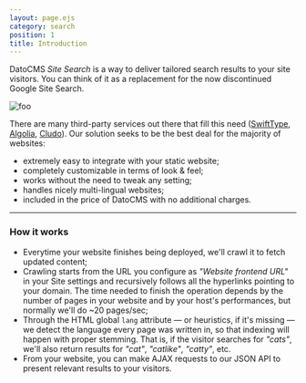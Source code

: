 ```yaml
---
layout: page.ejs
category: search
position: 1
title: Introduction
---
```


DatoCMS *Site Search* is a way to deliver tailored search results to your site visitors. You can think of it as a replacement for the now discontinued Google Site Search.

![foo](/images/search/locales_widget.png)

There are many third-party services out there that fill this need ([SwiftType](https://swiftype.com/), [Algolia](https://www.algolia.com/), [Cludo](https://www.cludo.com/)). Our solution seeks to be the best deal for the majority of websites:

* extremely easy to integrate with your static website;
* completely customizable in terms of look & feel;
* works without the need to tweak any setting;
* handles nicely multi-lingual websites;
* included in the price of DatoCMS with no additional charges.

--- 

### How it works

* Everytime your website finishes being deployed, we'll crawl it to fetch updated content;
* Crawling starts from the URL you configure as *"Website frontend URL"* in your Site settings and recursively follows all the hyperlinks pointing to your domain. The time needed to finish the operation depends by the number of pages in your website and by your host's performances, but normally we'll do ~20 pages/sec;
* Through the HTML global `lang` attribute — or heuristics, if it's missing — we detect the language every page was written in, so that indexing will happen with proper stemming. That is, if the visitor searches for *"cats"*, we'll also return results for *"cat"*, *"catlike"*, *"catty"*, etc.
* From your website, you can make AJAX requests to our JSON API to present relevant results to your visitors.
